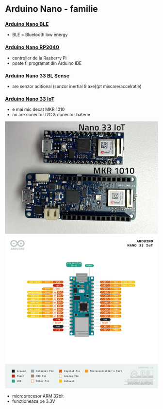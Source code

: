 <h1>Arduino Nano - familie</h1>

<h3><u>Arduino Nano BLE</u></h3>

- BLE = Bluetooth low energy


<h3><u>Arduino Nano RP2040</u></h3>

- controller de la Rasberry Pi
- poate fi programat din Arduino IDE


<h3><u>Arduino Nano 33 BL Sense</u></h3>

- are senzor aditional (senzor inertial 9 axe)(pt miscare/accelratie)


<h3><u>Arduino Nano 33 IoT</u></h3>

- e mai mic decat MKR 1010
- nu are conector I2C & conector baterie

<img src="_img/13/image.png" alt="Nano IoT and MKR" />

<img src="_img/13/ABX00027-pinout.png" alt="Nano IoT pinout" />

- microprocesor ARM 32bit
- functioneaza pe 3.3V